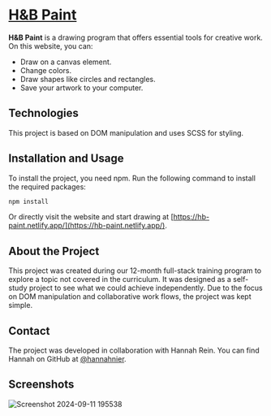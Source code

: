 # [H&B Paint](https://hb-paint.netlify.app/)

**H&B Paint** is a drawing program that offers essential tools for creative work. On this website, you can:

- Draw on a canvas element.
- Change colors.
- Draw shapes like circles and rectangles.
- Save your artwork to your computer.

## Technologies

This project is based on DOM manipulation and uses SCSS for styling.

## Installation and Usage

To install the project, you need npm. Run the following command to install the required packages:

```bash
npm install
```

Or directly visit the website and start drawing at [https://hb-paint.netlify.app/](https://hb-paint.netlify.app/).

## About the Project

This project was created during our 12-month full-stack training program to explore a topic not covered in the curriculum. It was designed as a self-study project to see what we could achieve independently. Due to the focus on DOM manipulation and collaborative work flows, the project was kept simple.

## Contact

The project was developed in collaboration with Hannah Rein. You can find Hannah on GitHub at [@hannahnier](https://github.com/hannahnier).

## Screenshots
![Screenshot 2024-09-11 195538](https://github.com/user-attachments/assets/abf4e076-ff5d-4f00-9261-73e883b6d86d)
